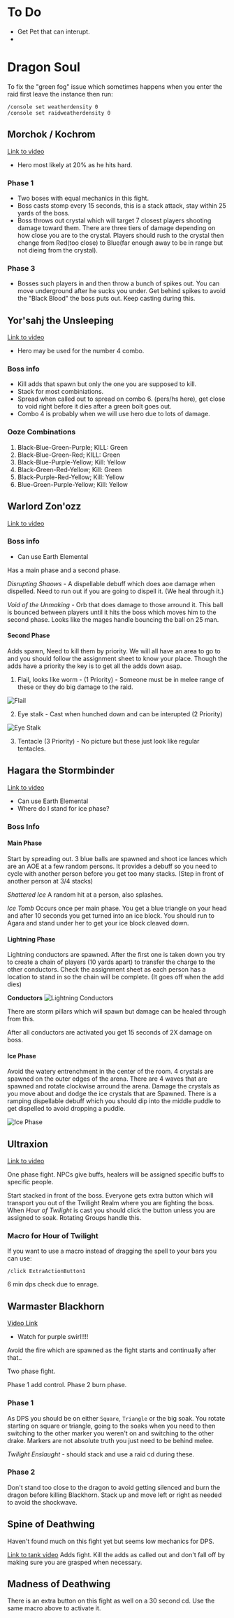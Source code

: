 # To Do
* Get Pet that can interupt.
* 
# Dragon Soul 
To fix the "green fog" issue which sometimes happens when you enter the raid first leave the instance then run:
```
/console set weatherdensity 0
/console set raidweatherdensity 0
```

## Morchok / Kochrom
[Link to video](https://www.youtube.com/watch?v=FjxXU-Jndas)

* Hero most likely at 20% as he hits hard.

### Phase 1
* Two boses with equal mechanics in this fight.
* Boss casts stomp every 15 seconds, this is a stack attack, stay within 25 yards of the boss.
* Boss throws out crystal which will target 7 closest players shooting damage toward them. There are three tiers of damage depending on how close you are to the crystal. Players should rush to the crystal then change from Red(too close) to Blue(far enough away to be in range but not dieing from the crystal).

### Phase 3
* Bosses such players in and then throw a bunch of spikes out. You can move underground after he sucks you under. Get behind spikes to avoid the "Black Blood" the boss puts out. Keep casting during this.

## Yor'sahj the Unsleeping 
[Link to video](https://www.youtube.com/watch?v=xJsMJ1_1bzk&t=881s)

* Hero may be used for the number 4 combo.

### Boss info

* Kill adds that spawn but only the one you are supposed to kill. 
* Stack for most combiniations. 
* Spread when called out to spread on combo 6. (pers/hs here), get close to void right before it dies after a green bolt goes out.
* Combo 4 is probably when we will use hero due to lots of damage.

### Ooze Combinations
1. Black-Blue-Green-Purple; KILL: Green
2. Black-Blue-Green-Red; KILL: Green
3. Black-Blue-Purple-Yellow; Kill: Yellow
4. Black-Green-Red-Yellow; Kill: Green
5. Black-Purple-Red-Yellow; Kill: Yellow
6. Blue-Green-Purple-Yellow; Kill: Yellow

## Warlord Zon'ozz 
[Link to video](https://youtu.be/MCNkhM8mhVk?si=VE6F9ZmTTQK3fFjP)

### Boss info
* Can use Earth Elemental

Has a main phase and a second phase.

*Disrupting Shaows* - A dispellable debuff which does aoe damage when dispelled. Need to run out if you are 
going to dispell it. (We heal through it.)

*Void of the Unmaking* - Orb that does damage to those arround it. This ball is bounced between players until it hits the boss which moves him to the second phase. Looks like the mages handle bouncing the ball on 25 man.

#### Second Phase
Adds spawn, Need to kill them by priority. We will all have an area to go to and you should follow the 
assignment sheet to know your place. Though the adds have a priority the key is to get all the adds down asap.

1. Flail, looks like worm - (1 Priority) -  Someone must be in melee range of these or they do big damage to the raid.

![Flail](Flail.jpg)

2. Eye stalk - Cast when hunched down and can be interupted (2 Priority)

![Eye Stalk](eyestalk.png)


3. Tentacle (3 Priority) - No picture but these just look like regular tentacles.

## Hagara the Stormbinder 
[Link to video](https://www.youtube.com/watch?v=JnK2DrU8gQg)

* Can use Earth Elemental
* Where do I stand for ice phase?

### Boss Info

#### Main Phase
Start by spreading out. 3 blue balls are spawned and shoot ice lances which are an AOE at a few random persons. It provides a debuff so you need to cycle with another person before you get too many stacks. (Step in front of another person at 3/4 stacks)

*Shattered Ice*
A random hit at a person, also splashes.

*Ice Tomb*
Occurs once per main phase. You get a blue triangle on your head and after 10 seconds you get turned into an ice block. 
You should run to Agara and stand under her to get your ice block cleaved down.

#### Lightning Phase
Lightning conductors are spawned. After the first one is taken down you try to create a chain of players (10 yards apart) to transfer the charge to the other conductors. Check the assignment sheet
as each person has a location to stand in so the chain will be complete. (It goes off when the add dies)

**Conductors**
![Lightning Conductors](HagaraConductors.jpg)


There are storm pillars which will spawn but damage can be healed through from this. 

After all conductors are activated you get 15 seconds of 2X damage on boss.

#### Ice Phase
Avoid the watery entrenchment in the center of the room. 4 crystals are spawned on the outer edges of the arena. There are 4 waves that are spawned and rotate clockwise arround the arena. Damage the crystals as you move about and dodge the ice crystals that are Spawned. There is a ramping dispellable debuff which you should dip into the middle puddle to get dispelled to avoid dropping a puddle.

![Ice Phase](HagaraIcePhase.png)

## Ultraxion 
[Link to video](https://youtu.be/gs1B1gvBIqQ?si=ZZXuCWSa__b0JPwz)


One phase fight. NPCs give buffs, healers will be assigned specific buffs to specific people.

Start stacked in front of the boss. Everyone gets extra button which will transport you out of the Twilight Realm where you are fighting the boss. When *Hour of Twilight* is cast you should click the button unless you are assigned to soak. Rotating Groups handle this.  

### Macro for Hour of Twilight
If you want to use a macro instead of dragging the spell to your bars you can use:

`/click ExtraActionButton1`

6 min dps check due to enrage. 

## Warmaster Blackhorn 
[Video Link](https://www.youtube.com/watch?v=UYAV2ec-Clo)

* Watch for purple swirl!!!!

Avoid the fire which are spawned as the fight starts and continually after that.. 

Two phase fight. 

Phase 1 add control.
Phase 2 burn phase.

### Phase 1 

As DPS you should be on either `Square`, `Triangle` or the big soak. You rotate starting on square or triangle, going to the soaks when you need to then switching to the other marker you weren't on and switching to the other drake. Markers are not absolute truth you just need to be behind melee.

*Twilight Enslaught* - should stack and use a raid cd during these. 

### Phase 2
Don't stand too close to the dragon to avoid getting silenced and burn the dragon before killing Blackhorn. Stack up and move left or right as needed to avoid the shockwave.

## Spine of Deathwing 
Haven't found much on this fight yet but seems low mechanics for DPS.

[Link to tank video](https://youtu.be/yOmOtVWABQw?si=2nKhFt1DcSBkBmjV)
Adds fight. Kill the adds as called out and don't fall off by making sure you are grasped when necessary.

## Madness of Deathwing 

There is an extra button on this fight as well on a 30 second cd. Use the same macro above to activate it.
